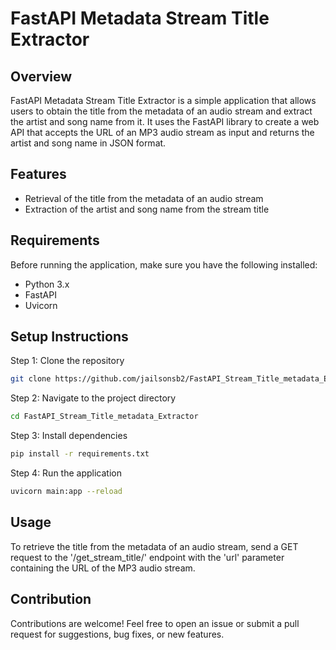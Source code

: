 # FastAPI Metadata Stream Title Extractor

## Overview

FastAPI Metadata Stream Title Extractor is a simple application that allows users to obtain the title from the metadata of an audio stream and extract the artist and song name from it. It uses the FastAPI library to create a web API that accepts the URL of an MP3 audio stream as input and returns the artist and song name in JSON format.

## Features

- Retrieval of the title from the metadata of an audio stream
- Extraction of the artist and song name from the stream title

## Requirements

Before running the application, make sure you have the following installed:
- Python 3.x
- FastAPI
- Uvicorn

## Setup Instructions

Step 1: Clone the repository
```bash
git clone https://github.com/jailsonsb2/FastAPI_Stream_Title_metadata_Extractor.git
```
Step 2: Navigate to the project directory
```bash
cd FastAPI_Stream_Title_metadata_Extractor
```
Step 3: Install dependencies
```bash
pip install -r requirements.txt
```
Step 4: Run the application
```bash
uvicorn main:app --reload
```
## Usage

To retrieve the title from the metadata of an audio stream, send a GET request to the '/get_stream_title/' endpoint with the 'url' parameter containing the URL of the MP3 audio stream.

## Contribution

Contributions are welcome! Feel free to open an issue or submit a pull request for suggestions, bug fixes, or new features.

